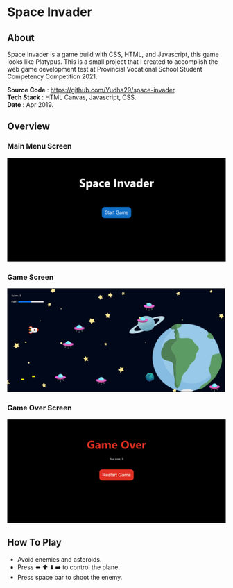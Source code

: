 # Space Invader
## About
Space Invader is a game build with CSS, HTML, and Javascript, this game looks like Platypus. This is a small project that I created to accomplish the web game development test at Provincial Vocational School Student Competency Competition 2021. 
  
**Source Code** : https://github.com/Yudha29/space-invader.  
**Tech Stack** : HTML Canvas, Javascript, CSS.  
**Date** : Apr 2019.
## Overview
### Main Menu Screen
![alt text](https://raw.githubusercontent.com/Yudha29/space-invader/master/doc/preview/si-main-menu.png "Main-Menu")

### Game Screen
![alt text](https://raw.githubusercontent.com/Yudha29/space-invader/master/doc/preview/si-game-screen.png "Game-Play")

### Game Over Screen
![alt text](https://raw.githubusercontent.com/Yudha29/space-invader/master/doc/preview/si-game-over.png "Game-Over")

## How To Play
- Avoid enemies and asteroids.
- Press :arrow_left: :arrow_up: :arrow_down: :arrow_right: to control the plane.
- Press space bar to shoot the enemy. 
